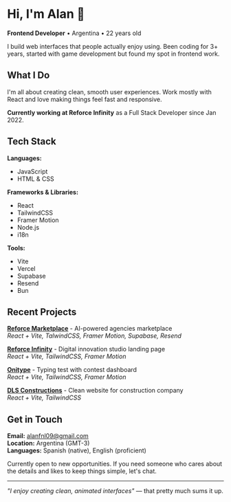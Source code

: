 
# Hi, I'm Alan 👋

**Frontend Developer** • Argentina • 22 years old

I build web interfaces that people actually enjoy using. Been coding for 3+ years, started with game development but found my spot in frontend work.

## What I Do

I'm all about creating clean, smooth user experiences. Work mostly with React and love making things feel fast and responsive.

**Currently working at Reforce Infinity** as a Full Stack Developer since Jan 2022.

## Tech Stack

**Languages:**
- JavaScript
- HTML & CSS

**Frameworks & Libraries:**
- React
- TailwindCSS
- Framer Motion
- Node.js
- i18n

**Tools:**
- Vite
- Vercel
- Supabase
- Resend
- Bun

## Recent Projects

**[Reforce Marketplace](https://ref-mktplace-test2.vercel.app/)** - AI-powered agencies marketplace  
*React + Vite, TalwindCSS, Framer Motion, Supabase, Resend*

**[Reforce Infinity](https://reforceinfinity.com)** - Digital innovation studio landing page  
*React + Vite, TailwindCSS, Framer Motion*

**[Onitype](https://typing-test-dev.vercel.app)** - Typing test with contest dashboard  
*React + Vite, TailwindCSS, Framer Motion*

**[DLS Constructions](https://dlsconstructions.com)** - Clean website for construction company  
*React + Vite, TailwindCSS*

## Get in Touch

**Email:** alanfnl09@gmail.com  
**Location:** Argentina (GMT-3)  
**Languages:** Spanish (native), English (proficient)

Currently open to new opportunities. If you need someone who cares about the details and likes to keep things simple, let's chat.

---

*"I enjoy creating clean, animated interfaces"* — that pretty much sums it up.
